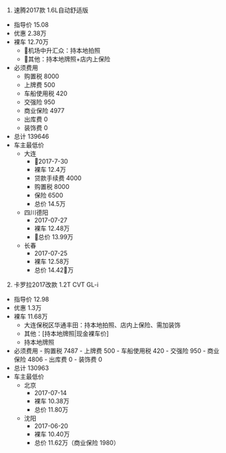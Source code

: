 1. 速腾2017款 1.6L自动舒适版
  - 指导价 15.08
  - 优惠 2.38万
  - 裸车 12.70万
    - 机场中升汇众：持本地拍照
    - 其他：持本地牌照+店内上保险
  - 必须费用
    - 购置税 8000
    - 上牌费 500
    - 车船使用税 420
    - 交强险 950
    - 商业保险 4977
    - 出库费 0
    - 装饰费 0
  - 总计 139646
  - 车主最低价
    - 大连 
      - 2017-7-30
      - 裸车 12.4万
      - 贷款手续费 4000
      - 购置税 8000
      - 保险 6500
      - 总价 14.5万
    - 四川德阳
      - 2017-07-27
      - 裸车 12.48万
      - 总价 13.99万
    - 长春 
      - 2017-07-25
      - 裸车 12.58万
      - 总价 14.42万
2. 卡罗拉2017改款 1.2T CVT GL-i
  - 指导价 12.98
  - 优惠 1.3万
  - 裸车 11.68万
    - 大连保税区华通丰田：持本地拍照、店内上保险、需加装饰
    - 其他：[持本地牌照|现金裸车价]
    - 持本地牌照
   - 必须费用
    - 购置税 7487
    - 上牌费 500
    - 车船使用税 420
    - 交强险 950
    - 商业保险 4806
    - 出库费 0
    - 装饰费 0
  - 总计 130963
  - 车主最低价 
    - 北京
      - 2017-07-14 
      - 裸车 10.38万
      - 总价 11.80万
    - 沈阳
      - 2017-06-20
      - 裸车 10.40万
      - 总价 11.62万（商业保险 1980）

